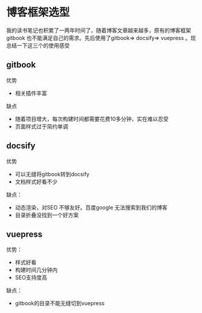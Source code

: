 # 博客框架选型

我的读书笔记也积累了一两年时间了，随着博客文章越来越多，原有的博客框架gitbook 也不能满足自己的需求。先后使用了gitbook=> docsify=> vuepress 。现总结一下这三个的使用感受

## gitbook

优势

- 相关插件丰富

缺点

- 随着项目增大，每次构建时间都需要花费10多分钟，实在难以忍受
- 页面样式过于简约单调

## docsify

优势

- 可以无缝将gitbook转到docsify
- 文档样式好看不少

缺点：

- 动态渲染，对SEO 不够友好。百度google 无法搜索到我们的博客
- 目录折叠没找到一个好方案

## vuepress 

优势：

- 样式好看
- 构建时间几分钟内
- SEO支持度高

缺点：

- gitbook的目录不能无缝切到vuepress